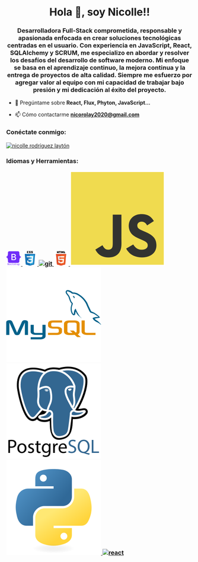 <h1 align="center">Hola 👋, soy Nicolle!!</h1>
<h3 align="center">Desarrolladora Full-Stack comprometida, responsable y apasionada enfocada en crear soluciones tecnológicas centradas en el usuario. Con experiencia en JavaScript, React, SQLAlchemy y SCRUM, me especializo en abordar y resolver los desafíos del desarrollo de software moderno. Mi enfoque se basa en el aprendizaje continuo, la mejora continua y la entrega de proyectos de alta calidad. Siempre me esfuerzo por agregar valor al equipo con mi capacidad de trabajar bajo presión y mi dedicación al éxito del proyecto.</h3>

- 💬 Pregúntame sobre **React, Flux, Phyton, JavaScript...**

- 📫 Cómo contactarme **nicorolay2020@gmail.com**

<h3 align="left">Conéctate conmigo:</h3>
<p align="left">
<a href="https://linkedin.com/in/nicolle rodríguez laytón" target="blank"><img align="center" src="https://raw.githubusercontent.com/rahuldkjain/github-profile-readme-generator/master/src/images/icons/Social/linked-in-alt.svg" alt="nicolle rodríguez laytón" height="30" width="40" /></a>
</p>

<h3 align="left">Idiomas y Herramientas:
<p align="left"> <a href="https://getbootstrap.com" target="_blank" rel="noreferrer"> <img src="https://raw.githubusercontent.com/devicons/devicon/master/icons/bootstrap/bootstrap-plain-wordmark.svg" alt="bootstrap" width="40" height="40"/> </a> <a href="https://www.w3schools.com/css/" target="_blank" rel="noreferrer"> <img src="https://raw.githubusercontent.com/devicons/devicon/master/icons/css3/css3-original-wordmark.svg" alt="css3" width="40" height="40"/> </a> <a href="https://git-scm.com/" target="_blank" rel="noreferrer"> <img src="https://www.vectorlogo.zone/logos/git-scm/git-scm-icon.svg" alt="git" width="40" height="40"/> </a> <a href="https://www.w3.org/html/" target="_blank" rel="noreferrer"> <img src="https://raw.githubusercontent.com/devicons/devicon/master/icons/html5/html5-original-wordmark.svg" alt="html5" width="40" height="40"/> </a> <a href="https://developer.mozilla.org/es-ES/docs/Web/JavaScript" target="_blank" rel="noreferrer"> <img src="https://raw.githubusercontent.com/devicons/devicon/master/icons/javascript/javascript-original.svg" alt="javascript" ancho="40" alto="40"/> </a> <a href="https://www.mysql.com/" target="_blank" rel="noreferrer"> <img src="https://raw.githubusercontent.com/devicons/devicon/master/icons/mysql/mysql-original-wordmark.svg" alt="mysql" ancho="40" alto="40"/> </a> <a href="https://www.postgresql.org" target="_blank" rel="noreferrer"> <img src="https://raw.githubusercontent.com/devicons/devicon/master/icons/postgresql/postgresql-original-wordmark.svg" alt="postgresql" ancho="40" alto="40"/> </a> <a href="https://www.python.org" target="_blank" rel="noreferrer"> <img src="https://raw.githubusercontent.com/devicons/devicon/master/icons/python/python-original.svg" alt="python" ancho="40" alto="40"/> </a> <a href="https://reactjs.org/" target="_blank" rel="noreferrer"> <img src="https://raw.githubusercontent.es/devicons/devicon/master/icons/react/react-original-wordmark.svg" alt="react" ancho="40" alto="40"/> </a> </p>
